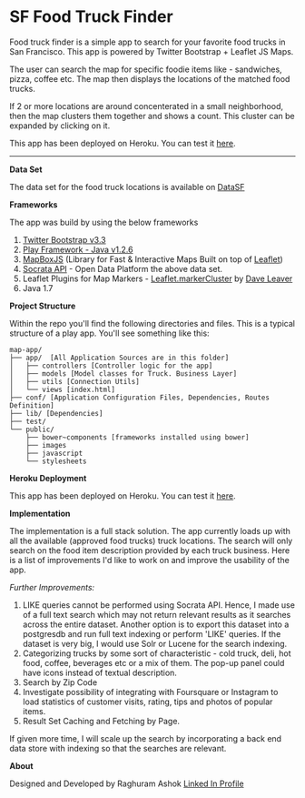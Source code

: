 # SF Food Truck Finder

Food truck finder is a simple app to search for your favorite food trucks in San Francisco. This app is powered by Twitter Bootstrap + Leaflet JS Maps.

The user can search the map for specific foodie items like - sandwiches, pizza, coffee etc. The map then displays the locations of the matched food trucks.

If 2 or more locations are around concenterated in a small neighborhood, then the map clusters them together and shows a count. This cluster can be expanded by clicking on it.

This app has been deployed on Heroku. You can test it [here](https://evening-escarpment-9129.herokuapp.com/).

----------
**Data Set**

The data set for the food truck locations is available on [DataSF](https://data.sfgov.org/Economy-and-Community/Mobile-Food-Facility-Permit/rqzj-sfat?)

**Frameworks**

The app was build by using the below frameworks

 1. [Twitter Bootstrap v3.3](https://github.com/twbs/bootstrap.git)
 2. [Play Framework - Java v1.2.6](https://www.playframework.com/)
 3. [MapBoxJS](https://www.mapbox.com/mapbox.js/api/v2.1.4/) (Library for Fast & Interactive Maps Built on top of [Leaflet](http://leafletjs.com/))
 4. [Socrata API](https://github.com/socrata) - Open Data Platform the above data set.
 5. Leaflet Plugins for Map Markers - [Leaflet.markerCluster](https://github.com/Leaflet/Leaflet.markercluster) by [Dave Leaver](https://github.com/danzel)
 6. Java 1.7

**Project Structure**

Within the repo you'll find the following directories and files. This is a typical structure of a play app. You'll see something like this:

```
map-app/
├── app/  [All Application Sources are in this folder]
│   ├── controllers [Controller logic for the app]
│   ├── models [Model classes for Truck. Business Layer]
│   ├── utils [Connection Utils]
│   └── views [index.html]
├── conf/ [Application Configuration Files, Dependencies, Routes Definition]
├── lib/ [Dependencies]
├── test/
└── public/
    ├── bower~components [frameworks installed using bower]
    ├── images
    ├── javascript
    └── stylesheets
```
**Heroku Deployment**

This app has been deployed on Heroku. You can test it [here](https://evening-escarpment-9129.herokuapp.com/).

**Implementation**

The implementation is a full stack solution. The app currently loads up with all the available (approved food trucks) truck locations. The search will only search on the food item description provided by each truck business. Here is a list of improvements I'd like to work on and improve the usability of the app.

*Further Improvements:*

1. LIKE queries cannot be performed using Socrata API. Hence, I made use of a full text search which may not return relevant results as it searches across the entire dataset. Another option is to export this dataset
    into a postgresdb and run full text indexing or perform 'LIKE' queries. If the dataset is very big, I would use Solr or Lucene for the search indexing.
2.  Categorizing trucks by some sort of characteristic - cold truck, deli, hot food, coffee, beverages etc or a mix of them. The pop-up panel could have icons instead of textual description.
3.  Search by Zip Code
4.  Investigate possibility of integrating with Foursquare or Instagram to load statistics of customer visits, rating, tips and photos of popular items.
5.  Result Set Caching and Fetching by Page.

If given more time, I will scale up the search by incorporating a back end data store with indexing so that the searches are relevant.


**About**

Designed and Developed by Raghuram Ashok
[Linked In Profile](www.linkedin.com/in/raghuramashok)
